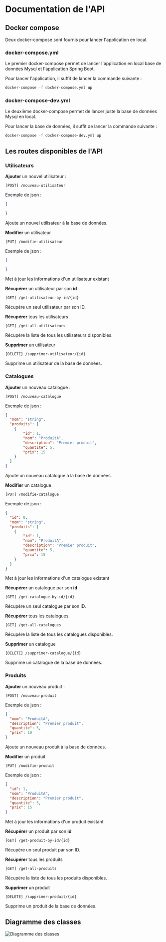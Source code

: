 # Documentation de l'API

## Docker compose

Deux docker-compose sont fournis pour lancer l'application en local.

### docker-compose.yml

Le premier docker-compose permet de lancer l'application en local base de données Mysql et l'application Spring Boot.

Pour lancer l'application, il suffit de lancer la commande suivante :

```bash
docker-compose -f docker-compose.yml up
```

### docker-compose-dev.yml

Le deuxième docker-compose permet de lancer juste la base de données Mysql en local.

Pour lancer la base de données, il suffit de lancer la commande suivante :

```bash
docker-compose -f docker-compose-dev.yml up
```

## Les routes disponibles de l'API

### Utilisateurs

__Ajouter__ un nouvel utilisateur :
```
[POST] /nouveau-utilisateur
```
Exemple de json :
```json
{
  
}
```
Ajoute un nouvel utilisateur à la base de données.

__Modifier__ un utilisateur
```
[PUT] /modifie-utilisateur
```
Exemple de json :
```json
{
  
}
```
Met à jour les informations d'un utilisateur existant

__Récupérer__ un utilisateur par son __id__
```
[GET] /get-utilisateur-by-id/{id}
```
Récupère un seul utilisateur par son ID.

__Récupérer__ tous les utilisateurs
```
[GET] /get-all-utilisateurs
```
Récupère la liste de tous les utilisateurs disponibles.

__Supprimer__ un utilisateur
```
[DELETE] /supprimer-utilisateur/{id}
```
Supprime un utilisateur de la base de données.

### Catalogues

__Ajouter__ un nouveau catalogue :
```
[POST] /nouveau-catalogue
```
Exemple de json :
```json
{
  "nom": "string",
  "produits": [
    {
		"id": 1,
		"nom": "ProduitA",
		"description": "Premier produit",
		"quantite": 5,
		"prix": 15
	}
  ]
}
```
Ajoute un nouveau catalogue à la base de données.

__Modifier__ un catalogue
```
[PUT] /modifie-catalogue
```
Exemple de json :
```json
{
  "id": 0,
  "nom": "string",
  "produits": [
    {
		"id": 1,
		"nom": "ProduitA",
		"description": "Premier produit",
		"quantite": 5,
		"prix": 15
	}
  ]
}
```
Met à jour les informations d'un catalogue existant

__Récupérer__ un catalogue par son __id__
```
[GET] /get-catalogue-by-id/{id}
```
Récupère un seul catalogue par son ID.

__Récupérer__ tous les catalogues
```
[GET] /get-all-catalogues
```
Récupère la liste de tous les catalogues disponibles.

__Supprimer__ un catalogue
```
[DELETE] /supprimer-catalogue/{id}
```
Supprime un catalogue de la base de données.

### Produits

__Ajouter__ un nouveau produit :
```
[POST] /nouveau-produit
```
Exemple de json :
```json
{
  "nom": "ProduitA",
  "description": "Premier produit",
  "quantite": 5,
  "prix": 10
}
```
Ajoute un nouveau produit à la base de données.

__Modifier__ un produit
```
[PUT] /modifie-produit
```
Exemple de json : 
```json
{
  "id": 1,
  "nom": "ProduitA",
  "description": "Premier produit",
  "quantite": 5,
  "prix": 15
}
```
Met à jour les informations d'un produit existant

__Récupérer__ un produit par son __id__
```
[GET] /get-produit-by-id/{id}
```
Récupère un seul produit par son ID.

__Récupérer__ tous les produits
```
[GET] /get-all-produits
```
Récupère la liste de tous les produits disponibles.

__Supprimer__ un produit
```
[DELETE] /supprimer-produit/{id}
```
Supprime un produit de la base de données.

## Diagramme des classes

![Diagramme des classes](https://github.com/Hackathon-M1-AL/Api-CRUD/tree/main/api-back)